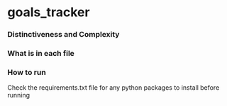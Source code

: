 # goals_tracker

<!--
Your README.md file should be minimally multiple paragraphs in length, and should provide a comprehensive documentation of what you did and, if applicable, why you did it.

It documents your project thoroughly, and that distinguishes this project from others in the course and defends its complexity.

This section alone should consist of several paragraphs, before you even begin to talk about the documentation of your project.
-->

### Distinctiveness and Complexity

<!-- Why you believe your project satisfies the distinctiveness and complexity requirements, mentioned above. -->

### What is in each file

<!-- What’s contained in each file you created. -->

### How to run

<!-- How to run your application. -->

Check the requirements.txt file for any python packages to install before running
